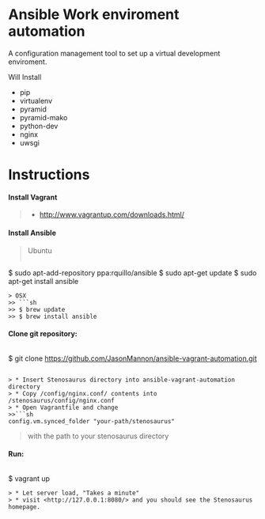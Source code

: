 Ansible Work enviroment automation
=========

A configuration management tool to set up a virtual development enviroment.

 Will Install 
  - pip
  - virtualenv
  - pyramid
  - pyramid-mako
  - python-dev
  - nginx
  - uwsgi

Instructions
=========

#### Install Vagrant
> * <http://www.vagrantup.com/downloads.html/>

#### Install Ansible
> Ubuntu
>> ```sh
$ sudo apt-add-repository ppa:rquillo/ansible
$ sudo apt-get update
$ sudo apt-get install ansible
```
> OSX
>> ```sh
>> $ brew update
>> $ brew install ansible
```

#### Clone git repository:
>```sh
$ git clone https://github.com/JasonMannon/ansible-vagrant-automation.git
```

> * Insert Stenosaurus directory into ansible-vagrant-automation directory
> * Copy /config/nginx.conf/ contents into /stenosaurus/config/nginx.conf
> * Open Vagrantfile and change 
>>```sh
config.vm.synced_folder "your-path/stenosaurus"
```
> with the path to your stenosaurus directory


#### Run:
>```sh
$ vagrant up
```
> * Let server load, "Takes a minute"
> * visit <http://127.0.0.1:8080/> and you should see the Stenosaurus homepage.
